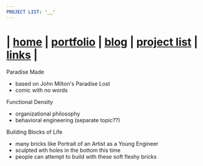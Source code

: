 ```yaml
---
PROJECT LIST: °‿‿°
---
```


| [home](/) | [portfolio](/portfolio) | [blog](/blog) | [project list](/project_list) | [links](/links) |
============================================

Paradise Made
* based on John Milton's Paradise Lost
* comic with no words

Functional Density
* organizational philosophy
* behavioral engineering (separate topic??)

Building Blocks of Life
* many bricks like Portrait of an Artist as a Young Engineer
* sculpted wth holes in the bottom this time
* people can attempt to build with these soft fleshy bricks

